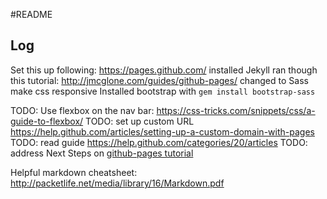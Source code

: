 #README

## Log
Set this up following: https://pages.github.com/
installed Jekyll
ran though this tutorial: http://jmcglone.com/guides/github-pages/
changed to  Sass
make css responsive
Installed bootstrap with `gem install bootstrap-sass`


TODO: Use flexbox on the nav bar: https://css-tricks.com/snippets/css/a-guide-to-flexbox/
TODO: set up custom URL https://help.github.com/articles/setting-up-a-custom-domain-with-pages
TODO: read guide https://help.github.com/categories/20/articles
TODO: address Next Steps on [github-pages tutorial](http://jmcglone.com/guides/github-pages/)

Helpful markdown cheatsheet:  http://packetlife.net/media/library/16/Markdown.pdf
